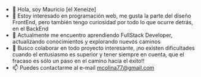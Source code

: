 - 👋 Hola, soy Mauricio [el Xeneize]
- 👀 Estoy interesado en programación web, me gusta la parte del diseño FrontEnd, pero también tengo curiosidad por todo lo que ocurre detrás, en el BackEnd
- 🌱 Actualmente me encuentro aprendiendo FullStack Developer, actualizando conocimientos y explorando nuevos caminos
- 💞️ Busco colaborar en todo proyecto interesante, ¡no existen dificultades cuando el entusiasmo es superior y tener siempre en cuenta, que el fracaso es sólo un paso en el camino hacia el éxito!!
- 📫 Puedes contactarme al e-mail mcolina77@gmail.com

<!---
mColina77/mColina77 is a ✨ special ✨ repository because its `README.md` (this file) appears on your GitHub profile.
You can click the Preview link to take a look at your changes.
--->
